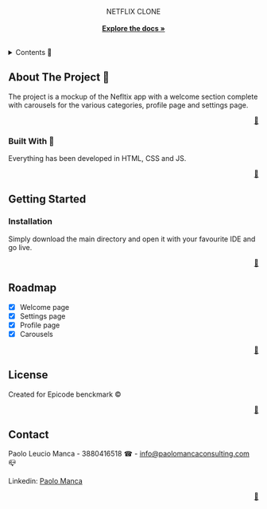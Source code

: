 
<div align="center">
  <p align="center">
    NETFLIX CLONE
    <br />
    <br />
    <a href="https://github.com/Paolomanca90/Netflix-clone"><strong>Explore the docs »</strong></a>
  </p>
</div>

<br />

<!-- TABLE OF CONTENTS -->
<details>
  <summary>Contents 📑</summary>
  <ol>
    <li>
      <a href="#about">About The Project</a>
      <ul>
        <li><a href="#built">Built With</a></li>
      </ul>
    </li>
    <li>
      <a href="#getting-started">Getting Started</a>
      <ul>
        <li><a href="#installation">Installation</a></li>
      </ul>
    </li>
    <li><a href="#roadmap">Roadmap</a></li>
    <li><a href="license">License</a></li>
    <li><a href="#contact">Contact</a></li>
  </ol>
</details>



<!-- ABOUT THE PROJECT -->
## About The Project 💼 <span id="about"></span>

The project is a mockup of the Nefltix app with a welcome section complete with carousels for the various categories, profile page and settings page.

<p align="right"><a href="#top">🔼</a></p>



### Built With 🧱 <span id="built"></span>

Everything has been developed in HTML, CSS and JS.

<p align="right"><a href="#top">🔼</a></p>



<!-- GETTING STARTED -->
## Getting Started

### Installation <span id="installation"></span>

Simply download the main directory and open it with your favourite IDE and go live.

<p align="right"><a href="#top">🔼</a></p>



<!-- ROADMAP -->
## Roadmap

- [x] Welcome page
- [x] Settings page
- [x] Profile page
- [x] Carousels

<p align="right"><a href="#top">🔼</a></p>



<!-- LICENSE -->
## License

Created for Epicode benckmark ©

<p align="right"><a href="#top">🔼</a></p>



<!-- CONTACT -->
## Contact

Paolo Leucio Manca - 3880416518 ☎ - <a href="mailto:info@paolomancaconsulting.com">info@paolomancaconsulting.com</a> 📪

Linkedin: <a href="https://www.linkedin.com/in/paolo-manca-developer/">Paolo Manca</a>

<p align="right"><a href="#top">🔼</a></p>


